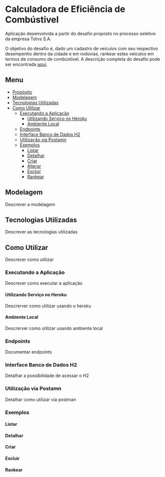 # Calculadora de Eficiência de Combústivel

Aplicação desenvolvida a partir do desafio proposto no processo seletivo da empresa Totvs S.A.

O objetivo do desafio é, dado um cadastro de veículos com seu respectivo desempenho dentro da cidade e em rodovias, rankear estes veículos em termos de consumo de combústivel.
A descrição completa do desafio pode ser encontrada [aqui](https://drive.google.com/file/d/1SpoF1dtjdl2xni4XPECxVDae5J9JMjoT/view).

## Menu
- [Propósito](#calculadora-de-eficiência-de-combústivel)
- [Modelagem](#modelagem)
- [Tecnologias Utilizadas](#tecnologias-utilizadas)
- [Como Utilizar](#como-utilizar)
  - [Executando a Aplicação](#executando-a-aplicação)
    - [Utilizando Serviço no Heroku](#utilizando-serviço-no-heroku)
    - [Ambiente Local](#ambiente-local)
  - [Endpoints](#endpoints)
  - [Interface Banco de Dados H2](#interface-banco-de-dados-h2)
  - [Utilização via Postamn](#utilização-via-postman)
  - [Exemplos](#exemplos)
    - [Listar](#listar)
    - [Detalhar](#detalhar)
    - [Criar](#criar)
    - [Alterar](#alterar)
    - [Excluir](#excluir)
    - [Rankear](#rankear)

## Modelagem

Descrever a modelagem

## Tecnologias Utilizadas

Descrever as tecnologias utilizadas

## Como Utilizar

Descrever como utilizar

### Executando a Aplicação

Descrever como executar a aplicação

#### Utilizando Serviço no Heroku

Descrerver como utilizar usando o heroku

#### Ambiente Local

Descrerver como utilizar usando ambiente local

### Endpoints

Documentar endpoints

### Interface Banco de Dados H2

Detalhar a possíbilidade de acessar o H2

### Utilização via Postamn

Detalhar como utilizar via postman

### Exemplos

#### Listar

#### Detalhar

#### Criar

#### Excluir

#### Rankear
